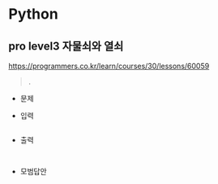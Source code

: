 # Python 

## pro level3 자물쇠와 열쇠

https://programmers.co.kr/learn/courses/30/lessons/60059



> .



* 문제

  > 

* 입력

  > 
  >
  > ```bash
  > 
  > ```
  
* 출력

  > 
  >
  > ```bash
  > 
  > ```





```python

```

> 



* 모범답안

  ```python
  
  ```

  > 


